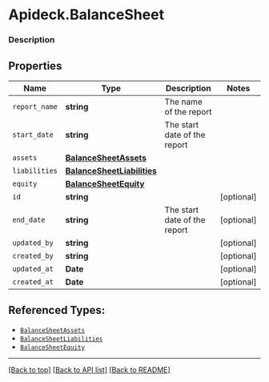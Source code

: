 # Apideck.BalanceSheet

### Description

## Properties
Name | Type | Description | Notes
------------ | ------------- | ------------- | -------------
`report_name` | **string** | The name of the report | 
`start_date` | **string** | The start date of the report | 
`assets` | [**BalanceSheetAssets**](BalanceSheetAssets.md) |  | 
`liabilities` | [**BalanceSheetLiabilities**](BalanceSheetLiabilities.md) |  | 
`equity` | [**BalanceSheetEquity**](BalanceSheetEquity.md) |  | 
`id` | **string** |  | [optional] 
`end_date` | **string** | The start date of the report | [optional] 
`updated_by` | **string** |  | [optional] 
`created_by` | **string** |  | [optional] 
`updated_at` | **Date** |  | [optional] 
`created_at` | **Date** |  | [optional] 





## Referenced Types:


* [`BalanceSheetAssets`](BalanceSheetAssets.md)
* [`BalanceSheetLiabilities`](BalanceSheetLiabilities.md)
* [`BalanceSheetEquity`](BalanceSheetEquity.md)







---

[[Back to top]](#) [[Back to API list]](../../../../README.md#documentation-for-api-endpoints) [[Back to README]](../../../../README.md)


